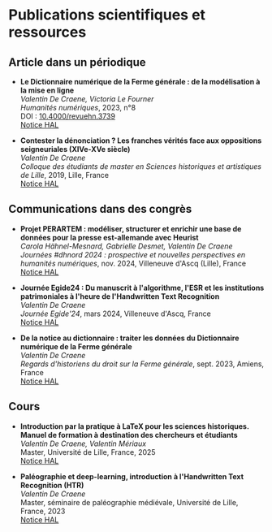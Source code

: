 # Publications scientifiques et ressources

## Article dans un périodique

- **Le Dictionnaire numérique de la Ferme générale : de la modélisation à la mise en ligne**  
  *Valentin De Craene, Victoria Le Fourner*  
  *Humanités numériques*, 2023, n°8  
  DOI : [10.4000/revuehn.3739](https://doi.org/10.4000/revuehn.3739)  
  [Notice HAL](https://hal.science/hal-05004965)

- **Contester la dénonciation ? Les franches vérités face aux oppositions seigneuriales (XIVe-XVe siècle)**  
  *Valentin De Craene*  
  *Colloque des étudiants de master en Sciences historiques et artistiques de Lille*, 2019, Lille, France  
  [Notice HAL](https://hal.science/hal-03882880)

## Communications dans des congrès

- **Projet PERARTEM : modéliser, structurer et enrichir une base de données pour la presse est-allemande avec Heurist**  
  *Carola Hähnel-Mesnard, Gabrielle Desmet, Valentin De Craene*  
  *Journées #dhnord 2024 : prospective et nouvelles perspectives en humanités numériques*, nov. 2024, Villeneuve d'Ascq (Lille), France  
  [Notice HAL](https://hal.science/hal-04891070)

- **Journée Egide24 : Du manuscrit à l'algorithme, l'ESR et les institutions patrimoniales à l'heure de l'Handwritten Text Recognition**  
  *Valentin De Craene*  
  *Journée Egide'24*, mars 2024, Villeneuve d'Ascq, France  
  [Notice HAL](https://hal.science/hal-04726646)

- **De la notice au dictionnaire : traiter les données du Dictionnaire numérique de la Ferme générale**  
  *Valentin De Craene*  
  *Regards d'historiens du droit sur la Ferme générale*, sept. 2023, Amiens, France  
  [Notice HAL](https://hal.science/hal-04270422)

## Cours

- **Introduction par la pratique à LaTeX pour les sciences historiques. Manuel de formation à destination des chercheurs et étudiants**  
  *Valentin De Craene, Valentin Mériaux*  
  Master, Université de Lille, France, 2025  
  [Notice HAL](https://hal.science/hal-05059653)

- **Paléographie et deep-learning, introduction à l'Handwritten Text Recognition (HTR)**  
  *Valentin De Craene*  
  Master, séminaire de paléographie médiévale, Université de Lille, France, 2023  
  [Notice HAL](https://hal.science/hal-04357337)
